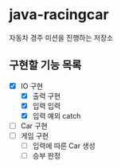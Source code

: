 # java-racingcar
자동차 경주 미션을 진행하는 저장소

## 구현할 기능 목록

* [x] IO 구현
    * [x] 출력 구현
    * [x] 입력 입력
    * [x] 입력 예외 catch
* [ ] Car 구현
* [ ] 게임 구현
    * [ ] 입력에 따른 Car 생성
    * [ ] 승부 판정
